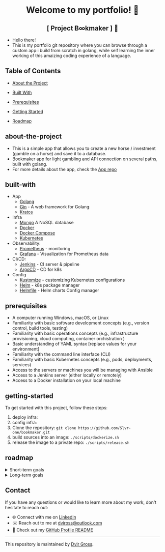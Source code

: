 <div align="center">

# Welcome to my portfolio! 👋

## [ Project B∞kmaker ] 📖

</div>

* Hello there! 
* This is my portfolio git repository where you can browse through a custom app i build from scratch in golang,
while self learning the inner working of this amaizing coding experience of a language.

## Table of Contents

* [About the Project](#about-the-project)
* [Built With](#built-with)

* [Prerequisites](#prerequisites)
* [Getting Started](#getting-started)
* [Roadmap](#roadmap)


## about-the-project
* This is a simple app that allows you to create a new horse / investment (gamble on a horse) and save it to a database.
* Bookmaker app for light gambling and API connection on several paths, built with golang.
* For more details about the app, check the [App repo][bmrepo]



## built-with
* App
  * [Golang][go]
  * [Gin][gin] - A web framework for Golang
  * [Kratos][kratos]
  <!-- * [Gorm](https://gorm.io/) -->
  <!-- * [JWT](https://jwt.io/) -->
* Infra 
  * [Mongo][mongo-go-d] A NoSQL database
  * [Docker][docker]
  * [Docker Compose][docker-compose]
  * [Kubernetes][k8s]
* Observability:
  * [Prometheus][prome] - monitoring
  * [Grafana][grafana] - Visualization for Prometheus data
* CI/CD:
  * [Jenkins][jenkins] - CI server & pipeline
  * [ArgoCD][argocd] - CD for k8s
  <!-- * [ArgoCD Image Updater](https://github.com/argoproj-labs/argocd-image-updater) -->
  <!-- * [ArgoCD Notifications](https://argoproj-labs.github.io/argocd-notifications/) -->
* Config
  * [Kustomize][kusto] - customizing Kubernetes configurations
  * [Helm][helm] - k8s package manager
  * [Helmfile][helmf] - Helm charts Config manager

    
## prerequisites
<!-- TODO -->
* A computer running Windows, macOS, or Linux
* Familiarity with basic software development concepts (e.g., version control, build tools, testing)
* Familiarity with basic operations concepts (e.g., infrastructure provisioning, cloud computing, container orchistration )
* Basic understanding of YAML syntax [replace values for your environment]
* Familiarity with the command line interface (CLI)
* Familiarity with basic Kubernetes concepts (e.g., pods, deployments, services)
* Access to the servers or machines you will be managing with Ansible
* Access to a Jenkins server (either locally or remotely)
* Access to a Docker installation on your local machine
<!-- * Familiarity with basic Jenkins concepts (e.g., pipelines, jobs, agents) -->
<!-- * Basic understanding of programming concepts (e.g., variables, functions, control flow) -->
<!-- * Access to a Kubernetes cluster (e.g., Minikube, GKE, EKS) -->
<!-- - Familiarity with golang syntax and concepts -->
<!-- - Basic understanding of object-oriented programming -->

## getting-started
<!-- TODO -->
To get started with this project, follow these steps:
1. deploy infra:
2. config infra:
3. Clone the repository: `git clone https://github.com/Slvr-one/bookmaker.git`
4. build sources into an image: `./scripts/dockerize.sh`
5. release the image to a private repo: `./scripts/release.sh`

## roadmap
<!-- TODO -->
<details>
<summary>Short-term goals</summary>

- Implement user authentication
- Add support for static file serving
- Improve error handling & logging into elk

</details>

<details>
<summary>Long-term goals</summary>

- Integrate with third-party APIs
- Implement a recommendation engine
- Scale the application to handle high traffic

</details>

## Contact
If you have any questions or would like to learn more about my work, don't hesitate to reach out:

- 🌐 Connect with me on [LinkedIn](https://www.linkedin.com/in/dvir-gross-929252224/)
- ✉️ Reach out to me at [dviross@outlook.com](mailto:dviross@outlook.com)
- 🌟 Check out my [GitHub Profile README](https://github.com/Slvr-one/Slvr-one/blob/main/README.md)


---
This repository is maintained by [Dvir Gross](https://github.com/Slvr-one). 

[go]: https://golang.org/
[gin]: https://github.com/gin-gonic/gin
[kratos]: github.com/go-kratos/kratos/v2
[mongo-go-d]: https://github.com/mongodb/mongo-go-driver

[docker]: https://www.docker.com/
[docker-compose]: https://docs.docker.com/compose/
[k8s]: https://kubernetes.io/
[helm]: https://helm.sh/
[prome]: https://prometheus.io/
[grafana]: https://grafana.com/
[jenkins]: https://www.jenkins.io/
[argocd]: https://argoproj.github.io/argo-cd/
[kusto]: https://kustomize.io/
[helmf]: https://helmfile.readthedocs.io/en/latest/

[bmrepo]: https://github.com/Slvr-one/bookmaker